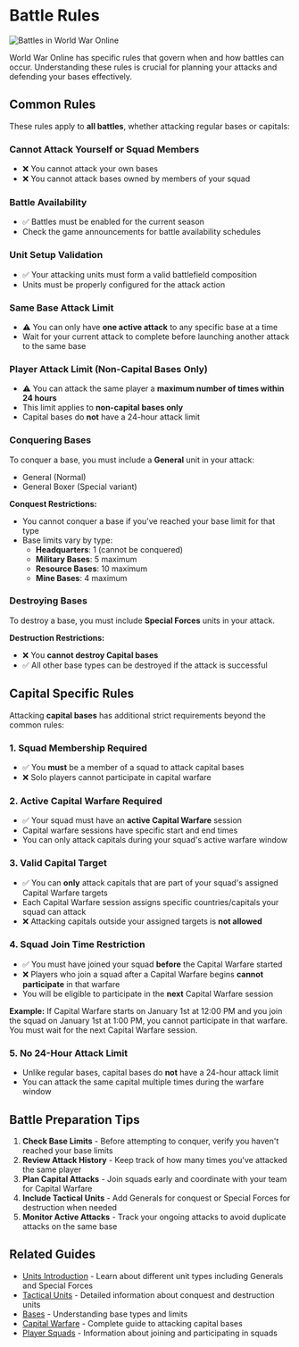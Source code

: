 # Battle Rules

![Battles in World War Online](../assets/images/header_unit_types.webp "Battle Rules")

World War Online has specific rules that govern when and how battles can occur. Understanding these rules is crucial for planning your attacks and defending your bases effectively.

## Common Rules

These rules apply to **all battles**, whether attacking regular bases or capitals:

### Cannot Attack Yourself or Squad Members
- ❌ You cannot attack your own bases
- ❌ You cannot attack bases owned by members of your squad

### Battle Availability
- ✅ Battles must be enabled for the current season
- Check the game announcements for battle availability schedules

### Unit Setup Validation
- ✅ Your attacking units must form a valid battlefield composition
- Units must be properly configured for the attack action

### Same Base Attack Limit
- ⚠️ You can only have **one active attack** to any specific base at a time
- Wait for your current attack to complete before launching another attack to the same base

### Player Attack Limit (Non-Capital Bases Only)
- ⚠️ You can attack the same player a **maximum number of times within 24 hours**
- This limit applies to **non-capital bases only**
- Capital bases do **not** have a 24-hour attack limit

### Conquering Bases
To conquer a base, you must include a **General** unit in your attack:
- General (Normal)
- General Boxer (Special variant)

**Conquest Restrictions:**
- You cannot conquer a base if you've reached your base limit for that type
- Base limits vary by type:
  - **Headquarters**: 1 (cannot be conquered)
  - **Military Bases**: 5 maximum
  - **Resource Bases**: 10 maximum
  - **Mine Bases**: 4 maximum

### Destroying Bases
To destroy a base, you must include **Special Forces** units in your attack.

**Destruction Restrictions:**
- ❌ You **cannot destroy Capital bases**
- ✅ All other base types can be destroyed if the attack is successful

## Capital Specific Rules

Attacking **capital bases** has additional strict requirements beyond the common rules:

### 1. Squad Membership Required
- ✅ You **must** be a member of a squad to attack capital bases
- ❌ Solo players cannot participate in capital warfare

### 2. Active Capital Warfare Required
- ✅ Your squad must have an **active Capital Warfare** session
- Capital warfare sessions have specific start and end times
- You can only attack capitals during your squad's active warfare window

### 3. Valid Capital Target
- ✅ You can **only** attack capitals that are part of your squad's assigned Capital Warfare targets
- Each Capital Warfare session assigns specific countries/capitals your squad can attack
- ❌ Attacking capitals outside your assigned targets is **not allowed**

### 4. Squad Join Time Restriction
- ✅ You must have joined your squad **before** the Capital Warfare started
- ❌ Players who join a squad after a Capital Warfare begins **cannot participate** in that warfare
- You will be eligible to participate in the **next** Capital Warfare session

**Example:** If Capital Warfare starts on January 1st at 12:00 PM and you join the squad on January 1st at 1:00 PM, you cannot participate in that warfare. You must wait for the next Capital Warfare session.

### 5. No 24-Hour Attack Limit
- Unlike regular bases, capital bases do **not** have a 24-hour attack limit
- You can attack the same capital multiple times during the warfare window

## Battle Preparation Tips

1. **Check Base Limits** - Before attempting to conquer, verify you haven't reached your base limits
2. **Review Attack History** - Keep track of how many times you've attacked the same player
3. **Plan Capital Attacks** - Join squads early and coordinate with your team for Capital Warfare
4. **Include Tactical Units** - Add Generals for conquest or Special Forces for destruction when needed
5. **Monitor Active Attacks** - Track your ongoing attacks to avoid duplicate attacks on the same base

## Related Guides

- [Units Introduction](unit-intro.md) - Learn about different unit types including Generals and Special Forces
- [Tactical Units](units-tactic.md) - Detailed information about conquest and destruction units
- [Bases](bases.md) - Understanding base types and limits
- [Capital Warfare](capital-warfare.md) - Complete guide to attacking capital bases
- [Player Squads](squads.md) - Information about joining and participating in squads
